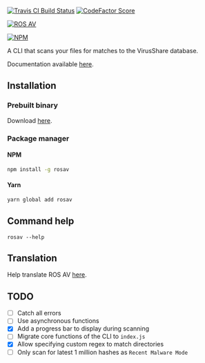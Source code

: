 [![Travis CI Build Status](https://img.shields.io/travis/com/Richienb/rosav/master.svg?style=for-the-badge)](https://travis-ci.com/Richienb/rosav)
[![CodeFactor Score](https://www.codefactor.io/repository/github/richienb/rosav/badge?style=for-the-badge)](https://www.codefactor.io/repository/github/richienb/rosav)

[![ROS AV](https://a.icons8.com/kTZddigl/FNiIO4/ros-av.svg)](#)

[![NPM](https://nodei.co/npm/rosav.png?downloads=true&downloadRank=true&stars=true)](https://nodei.co/npm/rosav)

A CLI that scans your files for matches to the VirusShare database.

Documentation available [here](https://richienb.github.io/rosav).

## Installation

### Prebuilt binary

Download [here](https://github.com/Richienb/rosav/releases/latest).

### Package manager

#### NPM

```sh
npm install -g rosav
```

#### Yarn

```sh
yarn global add rosav
```

## Command help

```
rosav --help
```

## Translation

Help translate ROS AV [here](https://translate.zanata.org/iteration/view/rosav/Main/languages).

## TODO

- [ ] Catch all errors
- [ ] Use asynchronous functions
- [x] Add a progress bar to display during scanning
- [ ] Migrate core functions of the CLI to `index.js`
- [x] Allow specifying custom regex to match directories
- [ ] Only scan for latest 1 million hashes as `Recent Malware Mode`
